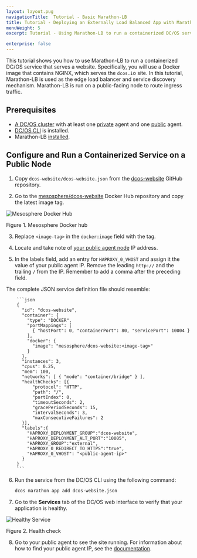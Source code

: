 ```yaml
---
layout: layout.pug
navigationTitle:  Tutorial - Basic Marathon-LB
title: Tutorial - Deploying an Externally Load Balanced App with Marathon-LB
menuWeight: 5
excerpt: Tutorial - Using Marathon-LB to run a containerized DC/OS service that serves a website

enterprise: false
---
```


<!-- This source repo for this topic is https://github.com/dcos/dcos-docs -->


This tutorial shows you how to use Marathon-LB to run a containerized DC/OS service that serves a website. Specifically, you will use a Docker image that contains NGINX, which serves the `dcos.i`o site. In this tutorial, Marathon-LB is used as the edge load balancer and service discovery mechanism. Marathon-LB is run on a public-facing node to route ingress traffic.

## Prerequisites
- [A DC/OS cluster](/1.10/installing/) with at least one [private](/1.10/overview/concepts/#private-agent-node) agent and one [public](/1.10/overview/concepts/#public-agent-node) agent.
- [DC/OS CLI](/1.10/cli/install/) is installed.
- Marathon-LB [installed](/services/marathon-lb/usage-ee/).

## Configure and Run a Containerized Service on a Public Node

1.  Copy `dcos-website/dcos-website.json` from the [dcos-website](https://github.com/dcos/dcos-website/blob/develop/dcos-website.json) GitHub repository.

1.  Go to the [mesosphere/dcos-website](https://hub.docker.com/r/mesosphere/dcos-website/tags/) Docker Hub repository and copy the latest image tag.

  ![Mesosphere Docker Hub](/1.10/img/dockerhub.png)

   Figure 1. Mesosphere Docker hub

3.  Replace `<image-tag>` in the `docker:image` field with the tag.

1.  Locate and take note of [your public agent node](/1.10/administering-clusters/locate-public-agent/) IP address.

1. In the labels field, add an entry for `HAPROXY_0_VHOST` and assign it the value of your public agent IP. Remove the leading `http://` and the trailing `/` from the IP. Remember to add a comma after the preceding field.

The complete JSON service definition file should resemble:

        ```json
        {
          "id": "dcos-website",
          "container": {
            "type": "DOCKER",
            "portMappings": [
              { "hostPort": 0, "containerPort": 80, "servicePort": 10004 }
            ],
            "docker": {
              "image": "mesosphere/dcos-website:<image-tag>"
            }
          },
          "instances": 3,
          "cpus": 0.25,
          "mem": 100,
          "networks": [ { "mode": "container/bridge" } ],
          "healthChecks": [{
              "protocol": "HTTP",
              "path": "/",
              "portIndex": 0,
              "timeoutSeconds": 2,
              "gracePeriodSeconds": 15,
              "intervalSeconds": 3,
              "maxConsecutiveFailures": 2
          }],
          "labels":{
            "HAPROXY_DEPLOYMENT_GROUP":"dcos-website",
            "HAPROXY_DEPLOYMENT_ALT_PORT":"10005",
            "HAPROXY_GROUP":"external",
            "HAPROXY_0_REDIRECT_TO_HTTPS":"true",
            "HAPROXY_0_VHOST": "<public-agent-ip>"
          }
        }
        ```

6.  Run the service from the DC/OS CLI using the following command:

    ```bash
    dcos marathon app add dcos-website.json
    ```

1.  Go to the **Services** tab of the DC/OS web interface to verify that your application is healthy.

![Healthy Service](/1.10/img/healthy-dcos-website.png)

Figure 2. Health check

8.  Go to your public agent to see the site running. For information about how to find your public agent IP, see the [documentation](/1.10/administering-clusters/locate-public-agent/).
